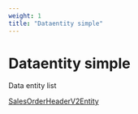 ```yaml
---
weight: 1
title: "Dataentity simple"
---
```


# Dataentity simple

Data entity list

[SalesOrderHeaderV2Entity](salesorderheaderv2entity/)
